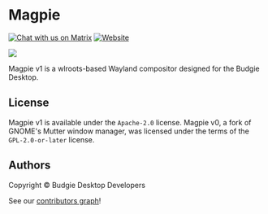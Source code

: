 # Magpie

[![Chat with us on Matrix](https://img.shields.io/badge/chat-on%20Matrix-%230098D4)](https://matrix.to/#/#buddies-of-budgie:matrix.org)
[![Website](https://img.shields.io/website?url=https%3A%2F%2Fbuddiesofbudgie.org&style=flat-square)](https://buddiesofbudgie.org)

[![](https://opencollective.com/buddies-of-budgie/tiers/backer.svg?avatarHeight=96)](https://opencollective.com/buddies-of-budgie)

Magpie v1 is a wlroots-based Wayland compositor designed for the Budgie Desktop.

## License

Magpie v1 is available under the `Apache-2.0` license. Magpie v0, a fork of GNOME's Mutter window manager, was licensed under the terms of the `GPL-2.0-or-later` license.

## Authors

Copyright © Budgie Desktop Developers

See our [contributors graph](https://github.com/BuddiesOfBudgie/magpie/graphs/contributors)!
